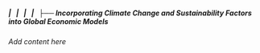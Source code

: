 ##### |   |   |   |   ├── Incorporating Climate Change and Sustainability Factors into Global Economic Models

*Add content here*